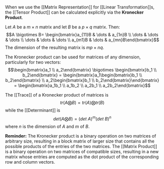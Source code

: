 When we use the [[Matrix Representation]] for [[Linear Transformation]]s, the [[Tensor Product]] can be calculated explicitly via the **Kronecker Product**. 

Let $A$ be a $m\times n$ matrix and let $B$ be a $p\times q$ matrix. 
Then: $$A \bigotimes B= \begin{bmatrix}a_{11}B & \dots & a_{1n}B \\ \dots & \dots & \dots \\ \dots & \dots & \dots \\ a_{m1}B & \dots & a_{mn}B\end{bmatrix}$$The dimension of the resulting matrix is $mp\times nq$. 

The Kronecker product can be used for matrices of any dimension, particularly for two vectors: 
$$\begin{bmatrix}a_1 \\ a_2\end{bmatrix} \bigotimes \begin{bmatrix}b_1 \\ b_2\end{bmatrix} = \begin{bmatrix}a_1\begin{bmatrix}b_1 \\ b_2\end{bmatrix} \\ a_2\begin{bmatrix}b_1 \\ b_2\end{bmatrix}\end{bmatrix} = \begin{bmatrix}a_1b_1 \\ a_1b_2 \\ a_2b_1 \\ a_2b_2\end{bmatrix}$$

The [[Trace]] of a Kronecker product of matrices is $$tr(A\bigotimes B) = tr(A)\bigotimes tr(B)$$while the [[Determinant]] is $$det(A\bigotimes B) =  (det\ A)^m (det\ B)^n$$where $n$ is the dimension of $A$ and $m$ of $B$. 

**Reminder:**
The Kronecker product is a binary operation on two matrices of arbitrary size, resulting in a block matrix of larger size that contains all the possible products of the entries of the two matrices.
The [[Matrix Product]] is a binary operation on two matrices of compatible sizes, resulting in a new matrix whose entries are computed as the dot product of the corresponding row and column vectors.